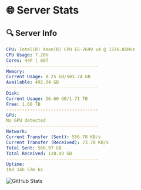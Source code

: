 # 🌐 Server Stats
## 🔍 Server Info
```yaml
CPU: Intel(R) Xeon(R) CPU E5-2699 v4 @ 1376.85MHz
CPU Usage: 7.20%
Cores: 44P | 88T
-----------------------------------
Memory:
Current Usage: 8.25 GB/503.74 GB
Available: 492.04 GB
-----------------------------------
Disk:
Current Usage: 26.60 GB/1.71 TB
Free: 1.60 TB
-----------------------------------
GPU:
No GPU detected
-----------------------------------
Network:
Current Transfer (Sent): 556.78 KB/s
Current Transfer (Received): 73.78 KB/s
Total Sent: 566.97 GB
Total Received: 128.43 GB
-----------------------------------
Uptime:
10d 14h 57m 6s
```
![GitHub Stats](https://img.shields.io/badge/Updated-2025-04-30_08:05:54-blue)